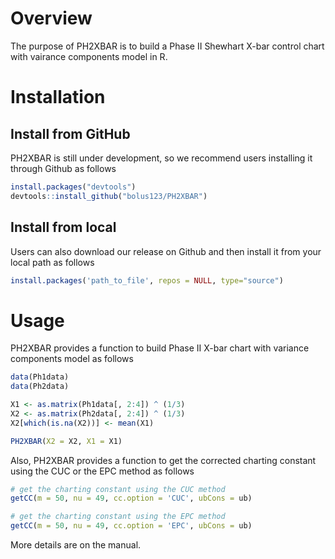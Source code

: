 # Overview
The purpose of PH2XBAR is to build a Phase II Shewhart X-bar control chart with vairance components model in R.

# Installation

## Install from GitHub

PH2XBAR is still under development, so we recommend users installing it through Github as follows

``` r
install.packages("devtools")
devtools::install_github("bolus123/PH2XBAR")
```

## Install from local

Users can also download our release on Github and then install it from your local path as follows
``` r
install.packages('path_to_file', repos = NULL, type="source")
```


# Usage

PH2XBAR provides a function to build Phase II X-bar chart with variance components model as follows

``` r
data(Ph1data)
data(Ph2data)

X1 <- as.matrix(Ph1data[, 2:4]) ^ (1/3)
X2 <- as.matrix(Ph2data[, 2:4]) ^ (1/3)
X2[which(is.na(X2))] <- mean(X1)

PH2XBAR(X2 = X2, X1 = X1) 
```

Also, PH2XBAR provides a function to get the corrected charting constant using the CUC or the EPC method as follows

``` r
# get the charting constant using the CUC method
getCC(m = 50, nu = 49, cc.option = 'CUC', ubCons = ub)

# get the charting constant using the EPC method
getCC(m = 50, nu = 49, cc.option = 'EPC', ubCons = ub)
```

More details are on the manual.